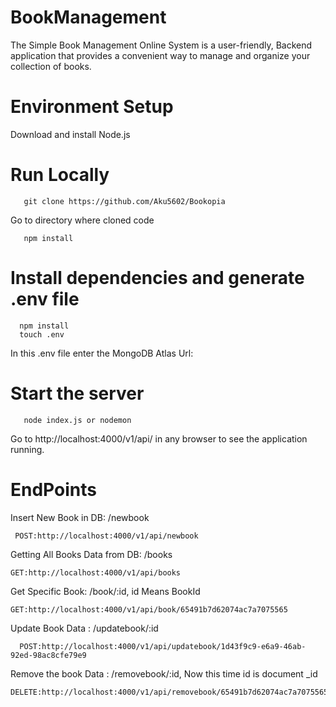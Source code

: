 # BookManagement
The Simple Book Management Online System is a user-friendly, Backend application that provides a convenient way to manage and organize your collection of books.
# Environment Setup
 Download and install Node.js

# Run Locally
 ```
    git clone https://github.com/Aku5602/Bookopia
```
Go to directory where cloned code
```
   npm install
```
# Install dependencies and generate .env file
```
  npm install
  touch .env
```
In this .env file enter the MongoDB Atlas Url:
# Start the server
```
   node index.js or nodemon
```
Go to http://localhost:4000/v1/api/ in any browser to see the application running.

# EndPoints
Insert New Book in DB: /newbook
```
 POST:http://localhost:4000/v1/api/newbook
```
Getting All Books Data from DB: /books
```
GET:http://localhost:4000/v1/api/books
```
Get Specific Book: /book/:id, id Means BookId
```
GET:http://localhost:4000/v1/api/book/65491b7d62074ac7a7075565
```
Update Book Data : /updatebook/:id
```
  POST:http://localhost:4000/v1/api/updatebook/1d43f9c9-e6a9-46ab-92ed-98ac8cfe79e9
```
Remove the book Data : /removebook/:id, Now this time id is document _id
```
DELETE:http://localhost:4000/v1/api/removebook/65491b7d62074ac7a7075565
 





